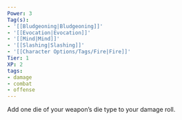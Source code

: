 ```yaml
---
Power: 3
Tag(s):
- '[[Bludgeoning|Bludgeoning]]'
- '[[Evocation|Evocation]]'
- '[[Mind|Mind]]'
- '[[Slashing|Slashing]]'
- '[[Character Options/Tags/Fire|Fire]]'
Tier: 1
XP: 2
tags:
- damage
- combat
- offense
---
```


Add one die of your weapon’s die type to your damage roll.